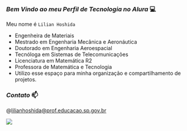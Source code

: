 ### **_Bem Vindo ao meu Perfil de Tecnologia no Alura_** 💻

Meu nome é `Lilian Hoshida`

- Engenheira de Materiais
- Mestrado em Engenharia Mecânica e Aeronáutica
- Doutorado em Engenharia Aeroespacial
- Tecnóloga em Sistemas de Telecomunicações
- Licenciatura em Matemática R2
- Professora de Matemática e Tecnologia
- Utilizo esse espaço para minha organização e compartilhamento de projetos.
  
### **_Contato_** 📫

@lilianhoshida@prof.educacao.sp.gov.br

![](https://media.tenor.com/pBdSZujHiacAAAAM/tkthao219-bunny.gif)
